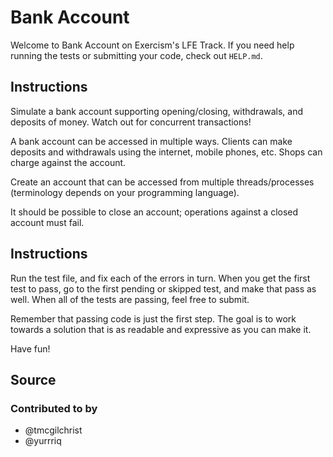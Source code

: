 # Bank Account

Welcome to Bank Account on Exercism's LFE Track.
If you need help running the tests or submitting your code, check out `HELP.md`.

## Instructions

Simulate a bank account supporting opening/closing, withdrawals, and deposits
of money. Watch out for concurrent transactions!

A bank account can be accessed in multiple ways. Clients can make
deposits and withdrawals using the internet, mobile phones, etc. Shops
can charge against the account.

Create an account that can be accessed from multiple threads/processes
(terminology depends on your programming language).

It should be possible to close an account; operations against a closed
account must fail.

## Instructions

Run the test file, and fix each of the errors in turn. When you get the
first test to pass, go to the first pending or skipped test, and make
that pass as well. When all of the tests are passing, feel free to
submit.

Remember that passing code is just the first step. The goal is to work
towards a solution that is as readable and expressive as you can make
it.

Have fun!

## Source

### Contributed to by

- @tmcgilchrist
- @yurrriq